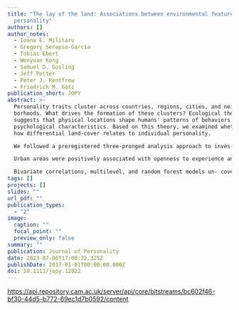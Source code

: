 ```yaml
---
title: "The lay of the land: Associations between environmental features and
  personality"
authors: []
author_notes:
  - Ioana E. Militaru
  - Gregory Serapio-García
  - Tobias Ebert
  - Wenyuan Kong
  - Samuel D. Gosling
  - Jeff Potter
  - Peter J. Rentfrow
  - Friedrich M. Götz
publication_short: JOPY
abstract: >-
  Personality traits cluster across countries, regions, cities, and neigh-
  borhoods. What drives the formation of these clusters? Ecological theory
  suggests that physical locations shape humans' patterns of behaviors and
  psychological characteristics. Based on this theory, we examined whether and
  how differential land-cover relates to individual personality.

  We followed a preregistered three-pronged analysis approach to inves- tigate the associations between personality (N = 2,690,878) and land-cover across the United States. We used eleven land-cover categories to classify landscapes and tested their association with personality against broad physical and socioeco- nomic factors.

  Urban areas were positively associated with openness to experience and negatively associated with conscientiousness. Coastal areas were positively as- sociated with openness to experience and neuroticism but negatively associated with agreeableness and conscientiousness. Cultivated areas were negatively as- sociated with openness. Landscapes at the periphery of human activity, such as shrubs, bare lands, or permanent snows, were not reliably associated with per- sonality traits.

  Bivariate correlations, multilevel, and random forest models un- covered robust associations between landscapes and personality traits. These findings align with ecological theory suggesting that an individual's environment contributes to their behaviors, thoughts, and feelings.
tags: []
projects: []
slides: ""
url_pdf: ""
publication_types:
  - "2"
image:
  caption: ""
  focal_point: ""
  preview_only: false
summary: ""
publication: Journal of Personality
date: 2023-07-06T17:00:22.325Z
publishDate: 2017-01-01T00:00:00.000Z
doi: 10.1111/jopy.12822
---
```


https://api.repository.cam.ac.uk/server/api/core/bitstreams/bc602f46-bf30-44d5-b772-69ec1d7b0592/content

